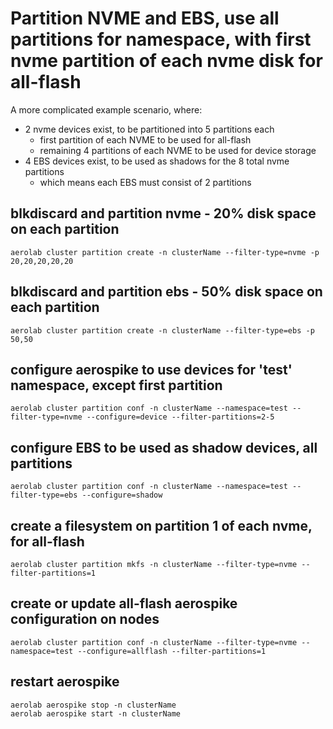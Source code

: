 # Partition NVME and EBS, use all partitions for namespace, with first nvme partition of each nvme disk for all-flash

A more complicated example scenario, where:
* 2 nvme devices exist, to be partitioned into 5 partitions each
    * first partition of each NVME to be used for all-flash
    * remaining 4 partitions of each NVME to be used for device storage
* 4 EBS devices exist, to be used as shadows for the 8 total nvme partitions
  * which means each EBS must consist of 2 partitions

## blkdiscard and partition nvme - 20% disk space on each partition

```
aerolab cluster partition create -n clusterName --filter-type=nvme -p 20,20,20,20,20
```

## blkdiscard and partition ebs - 50% disk space on each partition

```
aerolab cluster partition create -n clusterName --filter-type=ebs -p 50,50
```

## configure aerospike to use devices for 'test' namespace, except first partition

```
aerolab cluster partition conf -n clusterName --namespace=test --filter-type=nvme --configure=device --filter-partitions=2-5
```

## configure EBS to be used as shadow devices, all partitions

```
aerolab cluster partition conf -n clusterName --namespace=test --filter-type=ebs --configure=shadow
```

## create a filesystem on partition 1 of each nvme, for all-flash

```
aerolab cluster partition mkfs -n clusterName --filter-type=nvme --filter-partitions=1
```

## create or update all-flash aerospike configuration on nodes

```
aerolab cluster partition conf -n clusterName --filter-type=nvme --namespace=test --configure=allflash --filter-partitions=1
```

## restart aerospike

```
aerolab aerospike stop -n clusterName
aerolab aerospike start -n clusterName
```
